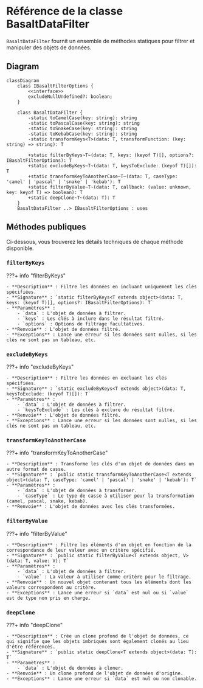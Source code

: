 # **Référence de la classe BasaltDataFilter**

`BasaltDataFilter` fournit un ensemble de méthodes statiques pour filtrer et manipuler des objets de données.

## **Diagram**
```mermaid
classDiagram
    class IBasaltFilterOptions {
        <<interface>>
        excludeNullUndefined?: boolean;
    }

    class BasaltDataFilter {
        -static toCamelCase(key: string): string
        -static toPascalCase(key: string): string
        -static toSnakeCase(key: string): string
        -static toKebabCase(key: string): string
        -static transformKeys<T>(data: T, transformFunction: (key: string) => string): T
        
        +static filterByKeys~T~(data: T, keys: (keyof T)[], options?: IBasaltFilterOptions): T
        +static excludeByKeys~T~(data: T, keysToExclude: (keyof T)[]): T
        +static transformKeyToAnotherCase~T~(data: T, caseType: 'camel' | 'pascal' | 'snake' | 'kebab'): T
        +static filterByValue~T~(data: T, callback: (value: unknown, key: keyof T) => boolean): T
        +static deepClone~T~(data: T): T
    }
    BasaltDataFilter ..> IBasaltFilterOptions : uses
```


## **Méthodes publiques**

Ci-dessous, vous trouverez les détails techniques de chaque méthode disponible.

### `filterByKeys`
???+ info "filterByKeys"

    - **Description** : Filtre les données en incluant uniquement les clés spécifiées.
    - **Signature** : `static filterByKeys<T extends object>(data: T, keys: (keyof T)[], options?: IBasaltFilterOptions): T`
    - **Paramètres** :
        - `data` : L'objet de données à filtrer.
        - `keys` : Les clés à inclure dans le résultat filtré.
        - `options` : Options de filtrage facultatives.
    - **Renvoie** : L'objet de données filtré.
    - **Exceptions** : Lance une erreur si les données sont nulles, si les clés ne sont pas un tableau, etc.

### `excludeByKeys`
???+ info "excludeByKeys"

    - **Description** : Filtre les données en excluant les clés spécifiées.
    - **Signature** : `static excludeByKeys<T extends object>(data: T, keysToExclude: (keyof T)[]): T`
    - **Paramètres** :
        - `data` : L'objet de données à filtrer.
        - `keysToExclude` : Les clés à exclure du résultat filtré.
    - **Renvoie** : L'objet de données filtré.
    - **Exceptions** : Lance une erreur si les données sont nulles, si les clés ne sont pas un tableau, etc.

### `transformKeyToAnotherCase`
???+ info "transformKeyToAnotherCase"

    - **Description** : Transforme les clés d'un objet de données dans un autre format de casse.
    - **Signature** : `public static transformKeyToAnotherCase<T extends object>(data: T, caseType: 'camel' | 'pascal' | 'snake' | 'kebab'): T`
    - **Paramètres** :
        - `data` : L'objet de données à transformer.
        - `caseType` : Le type de casse à utiliser pour la transformation (camel, pascal, snake, kebab).
    - **Renvoie** : L'objet de données avec les clés transformées.

### `filterByValue`
???+ info "filterByValue"

    - **Description** : Filtre les éléments d'un objet en fonction de la correspondance de leur valeur avec un critère spécifié.
    - **Signature** : `public static filterByValue<T extends object, V>(data: T, value: V): T`
    - **Paramètres** :
        - `data` : L'objet de données à filtrer.
        - `value` : La valeur à utiliser comme critère pour le filtrage.
    - **Renvoie** : Un nouvel objet contenant tous les éléments dont les valeurs correspondent au critère.
    - **Exceptions** : Lance une erreur si `data` est nul ou si `value` est de type non pris en charge.

### `deepClone`
???+ info "deepClone"

    - **Description** : Crée un clone profond de l'objet de données, ce qui signifie que les objets imbriqués sont également clonés au lieu d'être référencés.
    - **Signature** : `public static deepClone<T extends object>(data: T): T`
    - **Paramètres** :
        - `data` : L'objet de données à cloner.
    - **Renvoie** : Un clone profond de l'objet de données d'origine.
    - **Exceptions** : Lance une erreur si `data` est nul ou non clonable.
